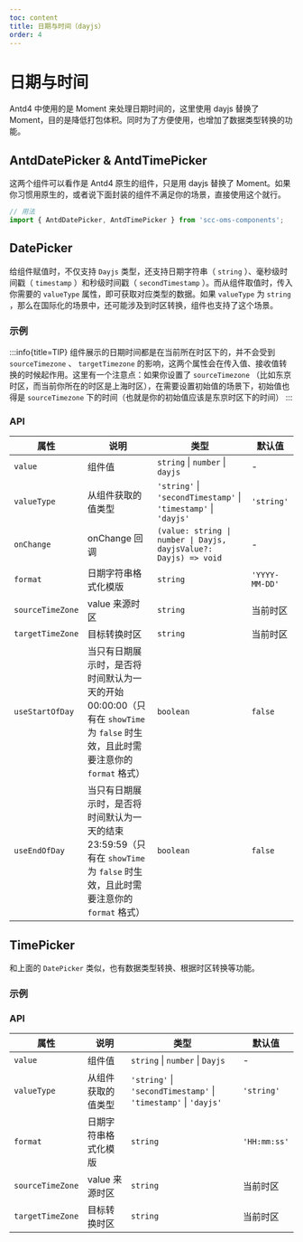 ```yaml
---
toc: content
title: 日期与时间（dayjs）
order: 4
---
```


# 日期与时间

Antd4 中使用的是 Moment 来处理日期时间的，这里使用 dayjs 替换了 Moment，目的是降低打包体积。同时为了方便使用，也增加了数据类型转换的功能。

## AntdDatePicker & AntdTimePicker

这两个组件可以看作是 Antd4 原生的组件，只是用 dayjs 替换了 Moment。如果你习惯用原生的，或者说下面封装的组件不满足你的场景，直接使用这个就行。

```ts
// 用法
import { AntdDatePicker, AntdTimePicker } from 'scc-oms-components';
```

## DatePicker

给组件赋值时，不仅支持 `Dayjs` 类型，还支持日期字符串（ `string` ）、毫秒级时间戳（ `timestamp` ）和秒级时间戳（ `secondTimestamp` ）。而从组件取值时，传入你需要的 `valueType` 属性，即可获取对应类型的数据。如果 `valueType` 为 `string` ，那么在国际化的场景中，还可能涉及到时区转换，组件也支持了这个场景。

### 示例

<code src="./demo/datepicker-string.tsx"></code>
<code src="./demo/datepicker-timestamp.tsx"></code>
<code src="./demo/datepicker-secondtimestamp.tsx"></code>
<code src="./demo/datepicker-timezone.tsx"></code>

:::info{title=TIP}
组件展示的日期时间都是在当前所在时区下的，并不会受到 `sourceTimezone` 、 `targetTimezone` 的影响，这两个属性会在传入值、接收值转换的时候起作用。这里有一个注意点：如果你设置了 `sourceTimezone` （比如东京时区，而当前你所在的时区是上海时区），在需要设置初始值的场景下，初始值也得是 `sourceTimezone` 下的时间（也就是你的初始值应该是东京时区下的时间）
:::

### API

| 属性 | 说明 | 类型 | 默认值 |
| ---- | ---- | --- | ---- |
| `value` | 组件值 | `string` \| `number` \| `dayjs` | - |
| `valueType` | 从组件获取的值类型 | `'string'` \| `'secondTimestamp'` \| `'timestamp'` \| `'dayjs'` | `'string'` |
| `onChange` | onChange 回调 | `(value: string \| number \| Dayjs, dayjsValue?: Dayjs) => void` | - |
| `format` | 日期字符串格式化模版 | `string` | `'YYYY-MM-DD'` |
| `sourceTimeZone` | value 来源时区 | `string` | 当前时区 |
| `targetTimeZone` | 目标转换时区 | `string` | 当前时区 |
| `useStartOfDay` | 当只有日期展示时，是否将时间默认为一天的开始 00:00:00（只有在 `showTime` 为 `false` 时生效，且此时需要注意你的 `format` 格式） | `boolean` | `false` |
| `useEndOfDay` | 当只有日期展示时，是否将时间默认为一天的结束 23:59:59（只有在 `showTime` 为 `false` 时生效，且此时需要注意你的 `format` 格式） | `boolean` | `false` |

## TimePicker

和上面的 `DatePicker` 类似，也有数据类型转换、根据时区转换等功能。

### 示例

<code src="./demo/timepicker-string.tsx"></code>
<code src="./demo/timepicker-timestamp.tsx"></code>
<code src="./demo/timepicker-secondtimestamp.tsx"></code>
<code src="./demo/timepicker-timezone.tsx"></code>

### API

| 属性 | 说明 | 类型 | 默认值 |
| --- | -----| ----- | ---- |
| `value` | 组件值 | `string` \| `number` \| `Dayjs` | - |
| `valueType` | 从组件获取的值类型 | `'string'` \| `'secondTimestamp'` \| `'timestamp'` \| `'dayjs'` | `'string'` |
| `format` | 日期字符串格式化模版 | `string` | `'HH:mm:ss'` |
| `sourceTimeZone` | value 来源时区 | `string` | 当前时区 |
| `targetTimeZone` | 目标转换时区 | `string` | 当前时区 |
